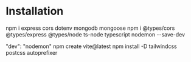 # Installation
 npm i express cors dotenv mongodb mongoose
 npm i @types/cors @types/express @types/node ts-node typescript nodemon --save-dev

 "dev": "nodemon"
 npm create vite@latest
 npm install -D tailwindcss postcss autoprefixer
 


